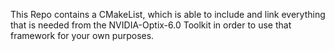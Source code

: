  This Repo contains a CMakeList, which is able to include and link everything that is needed from the NVIDIA-Optix-6.0 Toolkit in order to use that framework for your own purposes.
 
